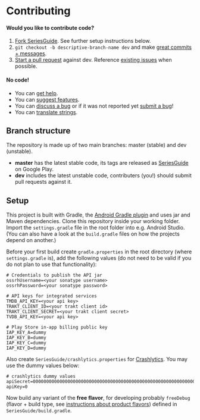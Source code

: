 Contributing
============

#### Would you like to contribute code?

1. [Fork SeriesGuide][11]. See further setup instructions below.
2. `git checkout -b descriptive-branch-name dev` and make [great commits + messages][10].
3. [Start a pull request][6] against dev. Reference [existing issues][7] when possible.

#### No code!
* You can [get help][12].
* You can [suggest features][9].
* You can [discuss a bug][7] or if it was not reported yet [submit a bug][8]!
* You can [translate strings][4].

Branch structure
----------------

The repository is made up of two main branches: master (stable) and dev (unstable).

* **master** has the latest stable code, its tags are released as [SeriesGuide][1] on Google Play.
* **dev** includes the latest unstable code, contributers (you!) should submit pull requests against it.

Setup
-----

This project is built with Gradle, the [Android Gradle plugin][3] and uses jar and Maven dependencies. Clone this repository inside your working folder. Import the `settings.gradle` file in the root folder into e.g. Android Studio. (You can also have a look at the `build.gradle` files on how the projects depend on another.)

Before your first build create `gradle.properties` in the root directory (where `settings.gradle` is), add the following values (do not need to be valid if you do not plan to use that functionality):

```
# Credentials to publish the API jar
ossrhUsername=<your sonatype username>
ossrhPassword=<your sonatype password>

# API keys for integrated services
TMDB_API_KEY=<your api key>
TRAKT_CLIENT_ID=<your trakt client id>
TRAKT_CLIENT_SECRET=<your trakt client secret>
TVDB_API_KEY=<your api key>

# Play Store in-app billing public key
IAP_KEY_A=dummy
IAP_KEY_B=dummy
IAP_KEY_C=dummy
IAP_KEY_D=dummy
```

Also create `SeriesGuide/crashlytics.properties` for [Crashlytics][13]. You may use the dummy values below:

```
# crashlytics dummy values
apiSecret=0000000000000000000000000000000000000000000000000000000000000000
apiKey=0
```

Now build any variant of the **free flavor**, for developing probably `freeDebug` (flavor + build type, see [instructions about product flavors][5]) defined in `SeriesGuide/build.gradle`.

 [1]: https://play.google.com/store/apps/details?id=com.battlelancer.seriesguide
 [2]: https://github.com/UweTrottmann/SeriesGuide/wiki/Beta
 [3]: http://tools.android.com/tech-docs/new-build-system/user-guide
 [4]: https://crowdin.com/project/seriesguide-translations
 [5]: http://tools.android.com/tech-docs/new-build-system/user-guide#TOC-Product-flavors
 [6]: https://github.com/UweTrottmann/SeriesGuide/compare
 [7]: https://github.com/UweTrottmann/SeriesGuide/issues
 [8]: https://github.com/UweTrottmann/SeriesGuide/issues/new
 [9]: https://seriesguide.uservoice.com
 [10]: http://robots.thoughtbot.com/post/48933156625/5-useful-tips-for-a-better-commit-message
 [11]: https://github.com/UweTrottmann/SeriesGuide/fork
 [12]: http://seriesgui.de/help
 [13]: https://get.fabric.io/crashlytics
 
